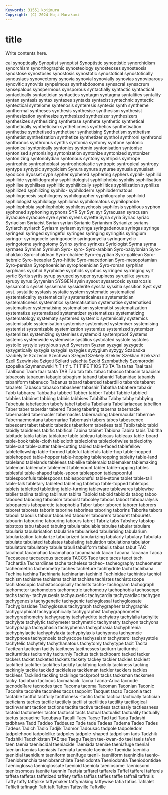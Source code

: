 ```yaml
---
Keywords: 31551 kojimura
Copyright: (C) 2024 Koji Murakami
---
```


# title

Write contents here.



cal synoptically
Synoptist synoptist Synoptistic synoptistic synorchidism synorchism synorthographic synosteology synosteoses synosteosis
synostose synostoses synostosis synostotic synostotical synostotically synousiacs synovectomy synovia synovial
synovially synovias synoviparous synovitic synovitis synpelmous synrhabdosome synsacral synsacrum synsepalous
synspermous synsporous syntactially syntactic syntactical syntactically syntactician syntactics syntagm syntagma
syntalities syntality syntan syntasis syntax syntaxes syntaxis syntaxist syntechnic syntectic
syntectical syntelome syntenosis synteresis syntexis synth syntheme synthermal syntheses synthesis
synthesise synthesism synthesist synthesization synthesize synthesized synthesizer synthesizers synthesizes synthesizing
synthetase synthete synthetic synthetical synthetically syntheticism syntheticness synthetics synthetisation synthetise
synthetised synthetiser synthetising Synthetism synthetism synthetist synthetization synthetize synthetizer synthol
synthroni synthronoi synthronos synthronus synths syntomia syntomy syntone syntonic syntonical
syntonically syntonies syntonin syntonisation syntonise syntonised syntonising syntonization syntonize syntonized
syntonizer syntonizing syntonolydian syntonous syntony syntripsis syntrope syntrophic syntrophoblast syntrophoblastic
syntropic syntropical syntropy syntype syntypic syntypicism Synura synura synurae synusia
synusiast syodicon Syosset syph sypher syphered syphering syphers syphil- syphilid
syphilide syphilidography syphilidologist syphiliphobia syphilis syphilisation syphilise syphilises syphilitic syphilitically
syphilitics syphilization syphilize syphilized syphilizing syphilo- syphiloderm syphilodermatous syphilogenesis syphilogeny
syphilographer syphilography syphiloid syphilologist syphilology syphiloma syphilomatous syphilophobe syphilophobia syphilophobic
syphilopsychosis syphilosis syphilous syphon syphoned syphoning syphons SYR Syr Syr.
syr Syracusan syracusan Syracuse syracuse syre syren syrens syrette Syria
syria Syriac syriac Syriacism Syriacist Syrian syrian Syrianic Syrianism Syrianize
syrians Syriarch syriarch Syriasm syriasm syringa syringadenous syringas syringe syringeal
syringed syringeful syringes syringing syringitis syringium syringo- syringocele syringocoele syringomyelia
syringomyelic syringotome syringotomy Syrinx syrinx syrinxes Syriologist Syrma syrma syrmaea
Syrmian Syrnium Syro- syro- Syro-arabian Syro-babylonian Syro-chaldaic Syro-chaldean Syro-chaldee Syro-egyptian
Syro-galilean Syro-hebraic Syro-hexaplar Syro-hittite Syro-macedonian Syro-mesopotamian Syro-persian Syrophoenician syrophoenician Syro-roman
syrphian syrphians syrphid Syrphidae syrphids syrphus syrringed syrringing syrt syrtic
Syrtis syrtis syrup syruped syruper syrupiness syruplike syrups syrupy syrus
Syryenian SYSGEN sysin sysout syssarcosic syssarcosis syssarcotic syssel sysselman syssiderite
syssita syssitia syssition Syst syst syst. systaltic systasis systatic system
systematic systematical systematicality systematically systematicalness systematician systematicness systematics systematisation systematise
systematised systematiser systematising systematism systematist systematization systematize systematized systematizer systematizes
systematizing systematology systematy systemed systemic systemically systemics systemisable systemisation systemise
systemised systemiser systemising systemist systemizable systemization systemize systemized systemizer systemizes
systemizing systemless systemoid systemproof Systems systems systemwide systemwise systilius systolated
systole systoles systolic systyle systylous syud Syverson Syzran syzygal syzygetic
syzygetically syzygia syzygial syzygies syzygium syzygy Szabadka szaibelyite Szczecin Szechwan
Szeged Szekely Szekler Szeklian Szekszrd Szell Szewinska Szigeti Szilard szlachta
Szold Szombathely Szomorodni szopelka Szymanowski 't T t t' t.
T1 T1FE T1OS T3 TA Ta ta taa Taal taal
Taalbond Taam taar taata TAB Tab tab tab. tabac tabacco
tabacin tabacism tabacosis tabacum tabagie tabagism taband tabanid Tabanidae tabanids
tabaniform tabanuco Tabanus tabard tabarded tabardillo tabards tabaret tabarets Tabasco
tabasco tabasheer tabashir Tabatha tabatiere tabaxir Tabb tabbarea Tabbatha tabbed
Tabber tabber Tabbi Tabbie tabbied tabbies tabbinet tabbing tabbis tabbises
Tabbitha Tabby tabby tabbying Tabebuia tabefaction tabefy tabel tabella Tabellaria
Tabellariaceae tabellion Taber taber taberdar tabered Taberg tabering taberna tabernacle
tabernacled tabernacler tabernacles tabernacling tabernacular tabernae Tabernaemontana tabernariae Tabernash tabers
tabes tabescence tabescent tabet tabetic tabetics tabetiform tabetless tabi Tabib
tabic tabid tabidly tabidness tabific tabifical Tabina tabinet Tabiona Tabira
tabis Tabitha tabitude tabla tablas tablature table tableau tableaus tableaux
table-board table-book table-cloth tablecloth tablecloths tableclothwise tableclothy table-cut table-cutter table-cutting
tabled table-faced tablefellow tablefellowship table-formed tableful tablefuls table-hop table-hopped tablehopped
table-hopper table-hopping tablehopping tableity table-land tableland tablelands tableless tablelike tablemaid
tablemaker tablemaking tableman tablemate tablement tablemount tabler table-rapping tables tablesful
table-shaped table-spoon tablespoon tablespoonful tablespoonfuls tablespoons tablespoonsful table-stone tablet table-tail
table-talk tabletary tableted tableting tabletop table-topped tabletops tablets tabletted tabletting
table-turning tableware tablewares tablewise tablier tablina tabling tablinum tablita Tabloid
tabloid tabloids tabog taboo tabooed tabooing tabooism tabooist tabooley taboos
taboot taboparalysis taboparesis taboparetic tabophobia Tabor tabor tabored taborer taborers
taboret taborets taborin taborine taborines taboring taborins Taborite tabors tabouli
taboulis tabour taboured tabourer tabourers tabouret tabourets tabourin tabourine tabouring
tabours tabret Tabriz tabs Tabshey tabstop tabstops tabu tabued tabuing
tabula tabulable tabulae tabular tabulare tabularia tabularisation tabularise tabularised tabularising
tabularium tabularization tabularize tabularized tabularizing tabularly tabulary Tabulata tabulate tabulated
tabulates tabulating tabulation tabulations tabulator tabulators tabulatory tabule tabuli tabuliform
tabulis tabus tabut TAC tacahout tacamahac tacamahaca tacamahack tacan Tacana
Tacanan Tacca Taccaceae taccaceous taccada TACCS Tace tace taces tacet
tach Tachardia Tachardiinae tache tacheless tacheo- tacheography tacheometer tacheometric tacheometry
taches tacheture tachhydrite tachi tachibana Tachina tachina Tachinaria tachinarian tachinid
Tachinidae tachinids tachiol tachism tachisme tachisms tachist tachiste tachistes tachistoscope
tachistoscopic tachistoscopically tachists tacho- tachogram tachograph tachometer tachometers tachometric tachometry
tachophobia tachoscope tachs tachy- tachyauxesis tachyauxetic tachycardia tachycardiac tachygen tachygenesis
tachygenetic tachygenic tachyglossal tachyglossate Tachyglossidae Tachyglossus tachygraph tachygrapher tachygraphic tachygraphical
tachygraphically tachygraphist tachygraphometer tachygraphometry tachygraphy tachyhydrite tachyiatry tachylalia tachylite tachylyte
tachylytic tachymeter tachymetric tachymetry tachyon tachyons tachyphagia tachyphasia tachyphemia tachyphrasia
tachyphrenia tachyphylactic tachyphylaxia tachyphylaxis tachypnea tachypneic tachypnoea tachypnoeic tachyscope tachyseism
tachysterol tachysystole tachytelic tachytely tachythanatous tachytomy tachytype tacit Tacita Tacitean
tacitean tacitly tacitness tacitnesses taciturn taciturnist taciturnities taciturnity taciturnly Tacitus
tack tackboard tacked tacker tackers tacket tacketed tackets tackety tackey
tackier tackies tackiest tackified tackifier tackifies tackify tackifying tackily tackiness
tacking tackingly tackle tackled tackleless tackleman tackler tacklers tackles tackless
Tacklind tackling tacklings tackproof tacks tacksman tacksmen tacky Tacloban taclocus
tacmahack Tacna Tacna-Arica tacnode tacnodeRare tacnodes taco Tacoma tacoma Tacoman
Taconian Taconic Taconite taconite taconites tacos tacpoint Tacquet tacso Tacsonia
tact tactable tactful tactfully tactfulness -tactic tactic tactical tactically tactician
tacticians tactics tactile tactilely tactilist tactilities tactility tactilogical tactinvariant taction
tactions tactite tactive tactless tactlessly tactlessness tactoid tactometer tactor tactosol
tacts tactual tactualist tactuality tactually tactus tacuacine Tacubaya Taculli Tacy
Tacye Tad tad Tada Tadashi tadbhava Tadd Taddeo Taddeusz Tade
tade Tadeas Tadema Tadeo Tades Tadeus Tadich Tadio Tadjik Tadmor
Tadousac tadpole tadpoledom tadpolehood tadpolelike tadpoles tadpole-shaped tadpolism tads Tadzhik
Tadzhiki Tadzhikistan TAE tae Taegu Taejon tae-kwan-do tael taels ta'en
taen taenia taeniacidal taeniacide Taeniada taeniae taeniafuge taenial taenian taenias
taeniasis Taeniata taeniate taenicide Taenidia taenidia taenidial taenidium taeniform taenifuge
taenii- taeniiform taeninidia taenio- Taeniobranchia taeniobranchiate Taeniodonta Taeniodontia Taeniodontidae Taenioglossa
taenioglossate taenioid taeniola taeniosome Taeniosomi taeniosomous taenite taennin Taetsia taffarel
taffarels Taffel tafferel tafferels taffeta taffetas taffetized taffety taffia taffias
taffies taffle taffrail taffrails Taffy taffy taffylike taffymaker taffymaking taffywise
tafia tafias Tafilalet Tafilelt tafinagh Taft taft Tafton Taftsville Taftville
